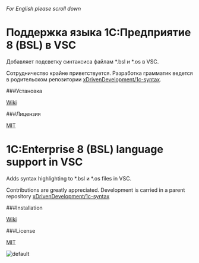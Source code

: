 *For English please scroll down*

# Поддержка языка 1С:Предприятие 8 (BSL) в VSC

Добавляет подсветку синтаксиса файлам \*.bsl и \*.os в VSC.

Сотрудничество крайне приветствуется. Разработка грамматик ведется в родительском репозитории [xDrivenDevelopment/1c-syntax](https://github.com/xDrivenDevelopment/1c-syntax).

###Установка

[Wiki](https://github.com/xDrivenDevelopment/vsc-language-1c-bsl/wiki/Installation)

###Лицензия

[MIT](https://github.com/xDrivenDevelopment/vsc-language-1c-bsl/blob/master/LICENSE.md)

# 1С:Enterprise 8 (BSL) language support in VSC

Adds syntax highlighting to \*.bsl и \*.os files in VSC.

Contributions are greatly appreciated. Development is carried in a parent repository [xDrivenDevelopment/1c-syntax](https://github.com/xDrivenDevelopment/1c-syntax)

###Installation

[Wiki](#)

###License

[MIT](https://github.com/xDrivenDevelopment/vsc-language-1c-bsl/blob/master/LICENSE.md)

![default](https://cloud.githubusercontent.com/assets/1132840/11668822/413854ac-9e0a-11e5-8071-df16e922b873.PNG)

